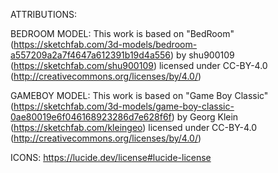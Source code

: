 ATTRIBUTIONS: 

BEDROOM MODEL: This work is based on "BedRoom" (https://sketchfab.com/3d-models/bedroom-a557209a2a7f4647a612391b19d4a556) by shu900109 (https://sketchfab.com/shu900109) licensed under CC-BY-4.0 (http://creativecommons.org/licenses/by/4.0/)

GAMEBOY MODEL: This work is based on "Game Boy Classic" (https://sketchfab.com/3d-models/game-boy-classic-0ae80019e6f046168923286d7e628f6f) by Georg Klein (https://sketchfab.com/kleingeo) licensed under CC-BY-4.0 (http://creativecommons.org/licenses/by/4.0/)

ICONS: https://lucide.dev/license#lucide-license

 